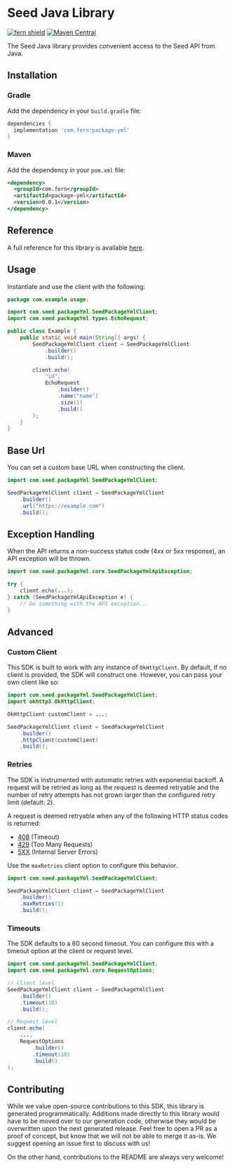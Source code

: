 # Seed Java Library

[![fern shield](https://img.shields.io/badge/%F0%9F%8C%BF-Built%20with%20Fern-brightgreen)](https://buildwithfern.com?utm_source=github&utm_medium=github&utm_campaign=readme&utm_source=Seed%2FJava)
[![Maven Central](https://img.shields.io/maven-central/v/com.fern/package-yml)](https://central.sonatype.com/artifact/com.fern/package-yml)

The Seed Java library provides convenient access to the Seed API from Java.

## Installation

### Gradle

Add the dependency in your `build.gradle` file:

```groovy
dependencies {
  implementation 'com.fern:package-yml'
}
```

### Maven

Add the dependency in your `pom.xml` file:

```xml
<dependency>
  <groupId>com.fern</groupId>
  <artifactId>package-yml</artifactId>
  <version>0.0.1</version>
</dependency>
```

## Reference

A full reference for this library is available [here](./reference.md).

## Usage

Instantiate and use the client with the following:

```java
package com.example.usage;

import com.seed.packageYml.SeedPackageYmlClient;
import com.seed.packageYml.types.EchoRequest;

public class Example {
    public static void main(String[] args) {
        SeedPackageYmlClient client = SeedPackageYmlClient
            .builder()
            .build();

        client.echo(
            "id",
            EchoRequest
                .builder()
                .name("name")
                .size(1)
                .build()
        );
    }
}
```

## Base Url

You can set a custom base URL when constructing the client.

```java
import com.seed.packageYml.SeedPackageYmlClient;

SeedPackageYmlClient client = SeedPackageYmlClient
    .builder()
    .url("https://example.com")
    .build();
```

## Exception Handling

When the API returns a non-success status code (4xx or 5xx response), an API exception will be thrown.

```java
import com.seed.packageYml.core.SeedPackageYmlApiException;

try {
    client.echo(...);
} catch (SeedPackageYmlApiException e) {
    // Do something with the API exception...
}
```

## Advanced

### Custom Client

This SDK is built to work with any instance of `OkHttpClient`. By default, if no client is provided, the SDK will construct one. 
However, you can pass your own client like so:

```java
import com.seed.packageYml.SeedPackageYmlClient;
import okhttp3.OkHttpClient;

OkHttpClient customClient = ...;

SeedPackageYmlClient client = SeedPackageYmlClient
    .builder()
    .httpClient(customClient)
    .build();
```

### Retries

The SDK is instrumented with automatic retries with exponential backoff. A request will be retried as long
as the request is deemed retryable and the number of retry attempts has not grown larger than the configured
retry limit (default: 2).

A request is deemed retryable when any of the following HTTP status codes is returned:

- [408](https://developer.mozilla.org/en-US/docs/Web/HTTP/Status/408) (Timeout)
- [429](https://developer.mozilla.org/en-US/docs/Web/HTTP/Status/429) (Too Many Requests)
- [5XX](https://developer.mozilla.org/en-US/docs/Web/HTTP/Status/500) (Internal Server Errors)

Use the `maxRetries` client option to configure this behavior.

```java
import com.seed.packageYml.SeedPackageYmlClient;

SeedPackageYmlClient client = SeedPackageYmlClient
    .builder()
    .maxRetries(1)
    .build();
```

### Timeouts

The SDK defaults to a 60 second timeout. You can configure this with a timeout option at the client or request level.

```java
import com.seed.packageYml.SeedPackageYmlClient;
import com.seed.packageYml.core.RequestOptions;

// Client level
SeedPackageYmlClient client = SeedPackageYmlClient
    .builder()
    .timeout(10)
    .build();

// Request level
client.echo(
    ...,
    RequestOptions
        .builder()
        .timeout(10)
        .build()
);
```

## Contributing

While we value open-source contributions to this SDK, this library is generated programmatically.
Additions made directly to this library would have to be moved over to our generation code,
otherwise they would be overwritten upon the next generated release. Feel free to open a PR as
a proof of concept, but know that we will not be able to merge it as-is. We suggest opening
an issue first to discuss with us!

On the other hand, contributions to the README are always very welcome!